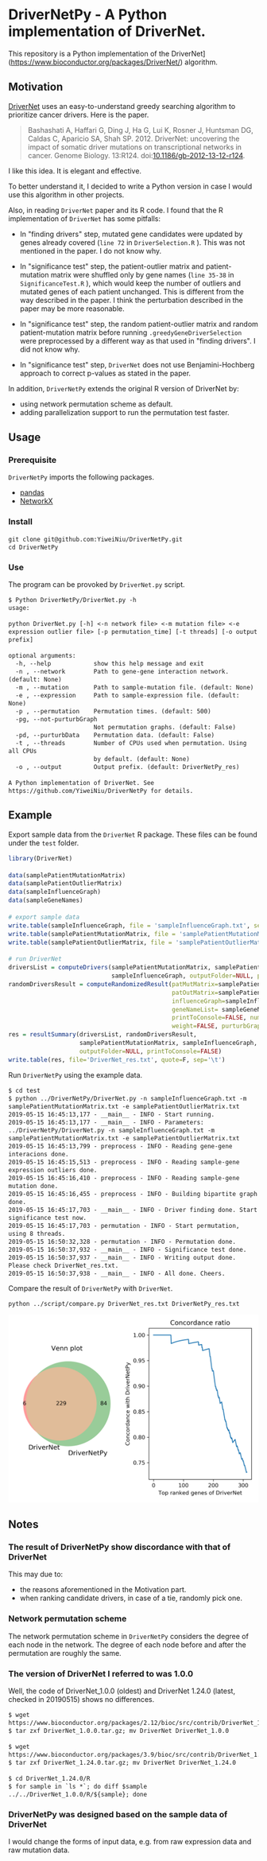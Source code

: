 # DriverNetPy - A Python implementation of DriverNet.

This repository is a Python implementation of the DriverNet](https://www.bioconductor.org/packages/DriverNet/) algorithm.

## Motivation

[DriverNet](https://www.bioconductor.org/packages/DriverNet/) uses an easy-to-understand greedy searching algorithm to prioritize cancer drivers. Here is the paper.

> Bashashati A, Haffari G, Ding J, Ha G, Lui K, Rosner J, Huntsman DG, Caldas C, Aparicio SA, Shah SP. 2012. DriverNet: uncovering the impact of somatic driver mutations on transcriptional networks in cancer. Genome Biology. 13:R124. doi:[10.1186/gb-2012-13-12-r124](https://doi.org/10.1186/gb-2012-13-12-r124).

I like this idea. It is elegant and effective.

To better understand it, I decided to write a Python version in case I would use this algorithm in other projects.

Also, in reading `DriverNet` paper and its R code. I found  that the R implementation of `DriverNet` has some pitfalls:

* In "finding drivers" step,  mutated gene candidates were updated by genes already covered (`line 72` in `DriverSelection.R` ). This was not mentioned in the paper. I do not know why.
* In "significance test" step, the patient-outlier matrix and patient-mutation matrix were shuffled only by gene names (`line 35-38` in `SignificanceTest.R` ), which would keep the number of outliers and mutated genes of each patient unchanged. This is different from the way described in the paper. I think the perturbation described in the paper may be more reasonable.

* In "significance test" step, the random patient-outlier matrix and random patient-mutation matrix  before running `.greedyGeneDriverSelection` were preprocessed by a different way as that used in "finding drivers". I did not know why.
* In "significance test" step, `DriverNet` does not use Benjamini-Hochberg approach to correct p-values as stated in the paper.

In addition, `DriverNetPy` extends the original R version of DriverNet by:

* using network permutation scheme as default.
* adding parallelization support to run the permutation test faster.

## Usage

### Prerequisite

`DriverNetPy` imports the following packages.

* [pandas](https://github.com/pandas-dev/pandas)
* [NetworkX](https://github.com/networkx/networkx)

### Install

```shell
git clone git@github.com:YiweiNiu/DriverNetPy.git
cd DriverNetPy
```

### Use

The program can be provoked by `DriverNet.py` script.

```shell
$ Python DriverNetPy/DriverNet.py -h
usage:

python DriverNet.py [-h] <-n network file> <-m mutation file> <-e expression outlier file> [-p permutation_time] [-t threads] [-o output prefix]

optional arguments:
  -h, --help            show this help message and exit
  -n , --network        Path to gene-gene interaction network. (default: None)
  -m , --mutation       Path to sample-mutation file. (default: None)
  -e , --expression     Path to sample-expression file. (default: None)
  -p , --permutation    Permutation times. (default: 500)
  -pg, --not-purturbGraph
                        Not permutation graphs. (default: False)
  -pd, --purturbData    Permutation data. (default: False)
  -t , --threads        Number of CPUs used when permutation. Using all CPUs
                        by default. (default: None)
  -o , --output         Output prefix. (default: DriverNetPy_res)

A Python implementation of DriverNet. See
https://github.com/YiweiNiu/DriverNetPy for details.
```

## Example

Export sample data from the `DriverNet` R package. These files can be found under the `test` folder.

```R
library(DriverNet)

data(samplePatientMutationMatrix)
data(samplePatientOutlierMatrix)
data(sampleInfluenceGraph)
data(sampleGeneNames)

# export sample data
write.table(sampleInfluenceGraph, file = 'sampleInfluenceGraph.txt', sep=',', quote = F)
write.table(samplePatientMutationMatrix, file = 'samplePatientMutationMatrix.txt', sep=',', quote = F)
write.table(samplePatientOutlierMatrix, file = 'samplePatientOutlierMatrix.txt', sep=',', quote = F)

# run DriverNet
driversList = computeDrivers(samplePatientMutationMatrix, samplePatientOutlierMatrix,
                             sampleInfluenceGraph, outputFolder=NULL, printToConsole=FALSE)
randomDriversResult = computeRandomizedResult(patMutMatrix=samplePatientMutationMatrix,
                                              patOutMatrix=samplePatientOutlierMatrix,
                                              influenceGraph=sampleInfluenceGraph,
                                              geneNameList= sampleGeneNames, outputFolder=NULL,
                                              printToConsole=FALSE, numberOfRandomTests=20,
                                              weight=FALSE, purturbGraph=FALSE, purturbData=TRUE)
res = resultSummary(driversList, randomDriversResult,
                    samplePatientMutationMatrix, sampleInfluenceGraph,
                    outputFolder=NULL, printToConsole=FALSE)
write.table(res, file='DriverNet_res.txt', quote=F, sep='\t')
```

Run `DriverNetPy` using the example data.

```shell
$ cd test
$ python ../DriverNetPy/DriverNet.py -n sampleInfluenceGraph.txt -m samplePatientMutationMatrix.txt -e samplePatientOutlierMatrix.txt
2019-05-15 16:45:13,177 - __main__ - INFO - Start running.
2019-05-15 16:45:13,177 - __main__ - INFO - Parameters: ../DriverNetPy/DriverNet.py -n sampleInfluenceGraph.txt -m samplePatientMutationMatrix.txt -e samplePatientOutlierMatrix.txt
2019-05-15 16:45:13,799 - preprocess - INFO - Reading gene-gene interacions done.
2019-05-15 16:45:15,513 - preprocess - INFO - Reading sample-gene expression outliers done.
2019-05-15 16:45:16,410 - preprocess - INFO - Reading sample-gene mutation done.
2019-05-15 16:45:16,455 - preprocess - INFO - Building bipartite graph done.
2019-05-15 16:45:17,703 - __main__ - INFO - Driver finding done. Start significance test now.
2019-05-15 16:45:17,703 - permutation - INFO - Start permutation, using 8 threads.
2019-05-15 16:50:32,328 - permutation - INFO - Permutation done.
2019-05-15 16:50:37,932 - __main__ - INFO - Significance test done.
2019-05-15 16:50:37,937 - __main__ - INFO - Writing output done. Please check DriverNet_res.txt.
2019-05-15 16:50:37,938 - __main__ - INFO - All done. Cheers.
```

Compare the result of `DriverNetPy` with `DriverNet`.

```shell
python ../script/compare.py DriverNet_res.txt DriverNetPy_res.txt
```



![compare](test/compare.png)



## Notes

### The result of DriverNetPy show discordance with that of DriverNet

This may due to:

* the reasons aforementioned in the Motivation part.
* when ranking candidate drivers, in case of a tie, randomly pick one.

### Network permutation scheme

The network permutation scheme in `DriverNetPy` considers the degree of each node in the network. The degree of each node before and after the permutation are roughly the same.

### The version of DriverNet I referred to was 1.0.0

Well, the code of DriverNet_1.0.0 (oldest) and DriverNet 1.24.0 (latest, checked in 20190515) shows no differences.

```shell
$ wget https://www.bioconductor.org/packages/2.12/bioc/src/contrib/DriverNet_1.0.0.tar.gz
$ tar zxf DriverNet_1.0.0.tar.gz; mv DriverNet DriverNet_1.0.0

$ wget https://www.bioconductor.org/packages/3.9/bioc/src/contrib/DriverNet_1.24.0.tar.gz
$ tar zxf DriverNet_1.24.0.tar.gz; mv DriverNet DriverNet_1.24.0

$ cd DriverNet_1.24.0/R
$ for sample in `ls *`; do diff $sample ../../DriverNet_1.0.0/R/${sample}; done
```

### DriverNetPy was designed based on the sample data of DriverNet

I would change the forms of input data, e.g. from raw expression data and raw mutation data.

